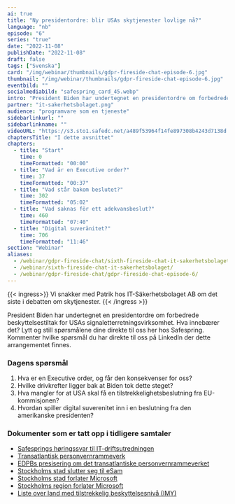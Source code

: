 ```yaml
---
ai: true
title: "Ny presidentordre: blir USAs skytjenester lovlige nå?"
language: "nb"
episode: "6"
series: "true"
date: "2022-11-08"
publishDate: "2022-11-08"
draft: false
tags: ["Svenska"]
card: "/img/webinar/thumbnails/gdpr-fireside-chat-episode-6.jpg"
thumbnail: "/img/webinar/thumbnails/gdpr-fireside-chat-episode-6.jpg"
eventbild: ""
socialmediabild: "safespring_card_45.webp"
intro: "President Biden har undertegnet en presidentordre om forbedrede beskyttelsestiltak for USAs signaletterretningsvirksomhet. Hva innebærer det?"
partner: "it-sakerhetsbolaget.png"
audience: "programvare som en tjeneste"
sidebarlinkurl: ""
sidebarlinkname: ""
videoURL: "https://s3.sto1.safedc.net/a489f53964f14fe897308b4243d7138d:processedvideos/gdpr-fireside-chat-episode-6/master.m3u8"
chaptersTitle: "I dette avsnittet"
chapters:
  - title: "Start"
    time: 0
    timeFormatted: "00:00"
  - title: "Vad är en Executive order?"
    time: 37
    timeFormatted: "00:37"
  - title: "Vad står bakom beslutet?"
    time: 302
    timeFormatted: "05:02"
  - title: "Vad saknas för ett adekvansbeslut?"
    time: 460
    timeFormatted: "07:40"
  - title: "Digital suveränitet?"
    time: 706
    timeFormatted: "11:46"
section: "Webinar"
aliases:
  - /webinar/gdpr-fireside-chat/sixth-fireside-chat-it-sakerhetsbolaget/
  - /webinar/sixth-fireside-chat-it-sakerhetsbolaget/
  - /webinar/gdpr-fireside-chat/gdpr-fireside-chat-episode-6/
---
```

{{< ingress>}}
Vi snakker med Patrik hos IT-Säkerhetsbolaget AB om det siste i debatten om skytjenester.
{{< /ingress >}}

President Biden har undertegnet en presidentordre om forbedrede beskyttelsestiltak for USAs signaletterretningsvirksomhet. Hva innebærer det? Lytt og still spørsmålene dine direkte til oss her hos Safespring. Kommenter hvilke spørsmål du har direkte til oss på LinkedIn der dette arrangementet finnes.

### Dagens spørsmål

1. Hva er en Executive order, og får den konsekvenser for oss?
2. Hvilke drivkrefter ligger bak at Biden tok dette steget?
3. Hva mangler for at USA skal få en tilstrekkelighetsbeslutning fra EU-kommisjonen?
4. Hvordan spiller digital suverenitet inn i en beslutning fra den amerikanske presidenten?

### Dokumenter som er tatt opp i tidligere samtaler

- [Safesprings høringssvar til IT-driftsutredningen](/blogg/remissvar-it-driftsutredningen/)
- [Transatlantisk personvernrammeverk](https://next.safespring.com/s/L5ssXCHtGAjKFYs)
- [EDPBs presisering om det transatlantiske personvernrammeverket](https://edpb.europa.eu/our-work-tools/our-documents/statements/statement-012022-announcement-agreement-principle-new-trans_en)
- [Stockholms stad slutter seg til eSam](https://www.esamverka.se/aktuellt/nyheter/nyheter/2022-02-25-stockholms-stad-ansluter-till-arbetet-med-digital-samarbetsplattform.html#)
- [Stockholms stad forlater Microsoft](/publications/stockholm-stad_underlag-for-inriktningsbeslut.pdf)
- [Stockholms region forlater Microsoft](/publications/nulagesbeskrivning-ms-teams-ur-ett-integritetsskyddsperspektiv.pdf)
- [Liste over land med tilstrekkelig beskyttelsesnivå (IMY)](https://www.esamverka.se/aktuellt/nyheter/nyheter/2022-02-25-stockholms-stad-ansluter-till-arbetet-med-digital-samarbetsplattform.html#)
